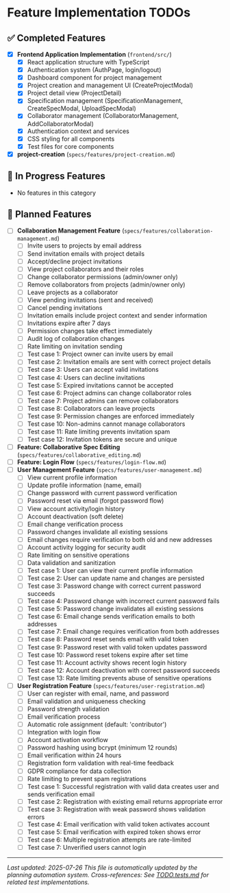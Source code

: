 # Feature Implementation TODOs

## ✅ Completed Features

- [x] **Frontend Application Implementation** (`frontend/src/`)
  - [x] React application structure with TypeScript
  - [x] Authentication system (AuthPage, login/logout)
  - [x] Dashboard component for project management
  - [x] Project creation and management UI (CreateProjectModal)
  - [x] Project detail view (ProjectDetail)
  - [x] Specification management (SpecificationManagement, CreateSpecModal, UploadSpecModal)
  - [x] Collaborator management (CollaboratorManagement, AddCollaboratorModal)
  - [x] Authentication context and services
  - [x] CSS styling for all components
  - [x] Test files for core components
- [x] **project-creation** (`specs/features/project-creation.md`)

## 🚧 In Progress Features

- No features in this category

## 📝 Planned Features

- [ ] **Collaboration Management Feature** (`specs/features/collaboration-management.md`)
  - [ ] Invite users to projects by email address
  - [ ] Send invitation emails with project details
  - [ ] Accept/decline project invitations
  - [ ] View project collaborators and their roles
  - [ ] Change collaborator permissions (admin/owner only)
  - [ ] Remove collaborators from projects (admin/owner only)
  - [ ] Leave projects as a collaborator
  - [ ] View pending invitations (sent and received)
  - [ ] Cancel pending invitations
  - [ ] Invitation emails include project context and sender information
  - [ ] Invitations expire after 7 days
  - [ ] Permission changes take effect immediately
  - [ ] Audit log of collaboration changes
  - [ ] Rate limiting on invitation sending
  - [ ] Test case 1: Project owner can invite users by email
  - [ ] Test case 2: Invitation emails are sent with correct project details
  - [ ] Test case 3: Users can accept valid invitations
  - [ ] Test case 4: Users can decline invitations
  - [ ] Test case 5: Expired invitations cannot be accepted
  - [ ] Test case 6: Project admins can change collaborator roles
  - [ ] Test case 7: Project admins can remove collaborators
  - [ ] Test case 8: Collaborators can leave projects
  - [ ] Test case 9: Permission changes are enforced immediately
  - [ ] Test case 10: Non-admins cannot manage collaborators
  - [ ] Test case 11: Rate limiting prevents invitation spam
  - [ ] Test case 12: Invitation tokens are secure and unique
- [ ] **Feature: Collaborative Spec Editing** (`specs/features/collaborative_editing.md`)
- [ ] **Feature: Login Flow** (`specs/features/login-flow.md`)
- [ ] **User Management Feature** (`specs/features/user-management.md`)
  - [ ] View current profile information
  - [ ] Update profile information (name, email)
  - [ ] Change password with current password verification
  - [ ] Password reset via email (forgot password flow)
  - [ ] View account activity/login history
  - [ ] Account deactivation (soft delete)
  - [ ] Email change verification process
  - [ ] Password changes invalidate all existing sessions
  - [ ] Email changes require verification to both old and new addresses
  - [ ] Account activity logging for security audit
  - [ ] Rate limiting on sensitive operations
  - [ ] Data validation and sanitization
  - [ ] Test case 1: User can view their current profile information
  - [ ] Test case 2: User can update name and changes are persisted
  - [ ] Test case 3: Password change with correct current password succeeds
  - [ ] Test case 4: Password change with incorrect current password fails
  - [ ] Test case 5: Password change invalidates all existing sessions
  - [ ] Test case 6: Email change sends verification emails to both addresses
  - [ ] Test case 7: Email change requires verification from both addresses
  - [ ] Test case 8: Password reset sends email with valid token
  - [ ] Test case 9: Password reset with valid token updates password
  - [ ] Test case 10: Password reset tokens expire after set time
  - [ ] Test case 11: Account activity shows recent login history
  - [ ] Test case 12: Account deactivation with correct password succeeds
  - [ ] Test case 13: Rate limiting prevents abuse of sensitive operations
- [ ] **User Registration Feature** (`specs/features/user-registration.md`)
  - [ ] User can register with email, name, and password
  - [ ] Email validation and uniqueness checking
  - [ ] Password strength validation
  - [ ] Email verification process
  - [ ] Automatic role assignment (default: 'contributor')
  - [ ] Integration with login flow
  - [ ] Account activation workflow
  - [ ] Password hashing using bcrypt (minimum 12 rounds)
  - [ ] Email verification within 24 hours
  - [ ] Registration form validation with real-time feedback
  - [ ] GDPR compliance for data collection
  - [ ] Rate limiting to prevent spam registrations
  - [ ] Test case 1: Successful registration with valid data creates user and sends verification email
  - [ ] Test case 2: Registration with existing email returns appropriate error
  - [ ] Test case 3: Registration with weak password shows validation errors
  - [ ] Test case 4: Email verification with valid token activates account
  - [ ] Test case 5: Email verification with expired token shows error
  - [ ] Test case 6: Multiple registration attempts are rate-limited
  - [ ] Test case 7: Unverified users cannot login

---
*Last updated: 2025-07-26*
*This file is automatically updated by the planning automation system.*
*Cross-references: See [TODO.tests.md](TODO.tests.md) for related test implementations.*